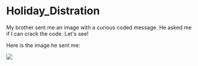 Holiday_Distration
==================

My brother sent me an image with a curious coded message.  He asked me if I can
crack the code.  Let's see!


Here is the image he sent me:

![](https://github.com/Who8MyLunch/Holiday_Distration/blob/master/IMG_20131220_145924~2.jpg)


